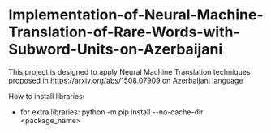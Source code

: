 # Implementation-of-Neural-Machine-Translation-of-Rare-Words-with-Subword-Units-on-Azerbaijani
This project is designed to apply Neural Machine Translation techniques proposed in https://arxiv.org/abs/1508.07909 on Azerbaijani language


How to install libraries:
- for extra libraries: python -m pip install --no-cache-dir <package_name>